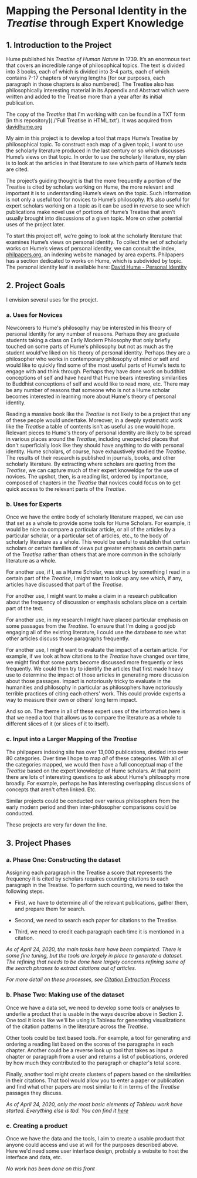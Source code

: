 # Mapping the Personal Identity in the *Treatise* through Expert Knowledge

## 1. Introduction to the Project

Hume published his *Treatise of Human Nature* in 1739. It’s an enormous text that covers an incredible range of philosophical topics. The text is divided into 3 books, each of which is divided into 3-4 parts, each of which contains 7-17 chapters of varying lengths [for our purposes, each paragraph in those chapters is also numbered]. The Treatise also has philosophically interesting material in its Appendix and Abstract which were written and added to the Treatise more than a year after its initial publication.

The copy of the *Treatise* that I'm working with can be found in a TXT form [in this repository](./'Full Treatise in HTML.txt'). It was acquired from [davidhume.org](https://www.davidhume.org)

My aim in this project is to develop a tool that maps Hume’s Treatise by philosophical topic. To construct each map of a given topic, I want to use the scholarly literature produced in the last century or so which discusses Hume’s views on that topic. In order to use the scholarly literature, my plan is to look at the articles in that literature to see which parts of Hume’s texts are cited.

The project’s guiding thought is that the more frequently a portion of the Treatise is cited by scholars working on Hume, the more relevant and important it is to understanding Hume’s views on the topic. Such information is not only a useful tool for novices to Hume’s philosophy. It’s also useful for expert scholars working on a topic as it can be used in reverse to see which publications make novel use of portions of Hume’s Treatise that aren’t usually brought into discussions of a given topic. More on other potential uses of the project later.

To start this project off, we’re going to look at the scholarly literature that examines Hume’s views on personal identity. To collect the set of scholarly works on Hume’s views of personal identity, we can consult the index, [philpapers.org](https://www.philpapers.org), an indexing website managed by area experts. Philpapers has a section dedicated to works on Hume, which is subdivided by topic. The personal identity leaf is available here: [David Hume - Personal Identity](https://www.philpapers.org/browse/hume-personal-identity)

## 2. Project Goals

I envision several uses for the proejct.

### a. Uses for Novices

Newcomers to Hume's philosophy may be interested in his theory of personal identity for any number of reasons. Perhaps they are graduate students taking a class on Early Modern Philosophy that only briefly touched on some parts of Hume's philosophy but not as much as the student would've liked on his theory of personal identity. Perhaps they are a philosopher who works in contemporary philosophy of mind or self and would like to quickly find some of the most useful parts of Hume's texts to engage with and think through. Perhaps they have done work on buddhist conceptions of self and have heard that Hume bears interesting similarities to Buddhist conceptions of self and would like to read more, etc. There may be any number of reasons that someone who is not a Hume scholar becomes interested in learning more about Hume's theory of personal identity.

Reading a massive book like the *Treatise* is not likely to be a project that any of these people would undertake. Moreover, in a deeply systematic work like the *Treatise* a table of contents isn't as useful as one would hope. Relevant pieces to Hume's theory of personal identity are likely to be spread in various places around the *Treatise*, including unexpected places that don't superficially look like they should have anything to do with personal identity. Hume scholars, of course, have exhaustively studied the *Treatise*. The results of their research is published in journals, books, and other scholarly literature. By extracting where scholars are quoting from the *Treatise*, we can capture much of their expert knoweldge for the use of novices. The upshot, then, is a reading list, ordered by importance, composed of chapters in the *Treatise* that novices could focus on to get quick access to the relevant parts of the *Treatise*.

### b. Uses for Experts

Once we have the entire body of scholarly literature mapped, we can use that set as a whole to provide some tools for Hume Scholars. For example, it would be nice to compare a particular article, or all of the articles by a particular scholar, or a particular set of articles, etc., to the body of scholarly literature as a whole. This would be useful to establish that certain scholars or certain families of views put greater emphasis on certain parts of the *Treatise* rather than others that are more common in the scholarly literature as a whole.

For another use, if I, as a Hume Scholar, was struck by something I read in a certain part of the *Treatise*, I might want to look up any see which, if any, articles have discussed that part of the *Treatise*.

For another use, I might want to make a claim in a research publication about the frequency of discussion or emphasis scholars place on a certain part of the text.

For another use, in my research I might have placed particular emphasis on some passages from the *Treatise*. To ensure that I'm doing a good job engaging all of the existing literature, I could use the database to see what other articles discuss those paragraphs frequently.

For another use, I might want to evaluate the impact of a certain article. For example, if we look at how citations to the *Treatise* have changed over time, we might find that some parts become discussed more frequently or less frequently. We could then try to identify the articles that first made heavy use to determine the impact of those articles in generating more discussion about those passages. Impact is notoriously tricky to evaluate in the humanities and philosophy in particular as philosophers have notoriously terrible practices of citing each others' work. This could provide experts a way to measure their own or others' long term impact.

And so on. The theme in all of these expert uses of the information here is that we need a tool that allows us to compare the literature as a whole to different slices of it (or slices of it to itself).

### c. Input into a Larger Mapping of the *Treatise*

The philpapers indexing site has over 13,000 publications, divided into over 80 categories. Over time I hope to map *all* of these categories. With all of the categories mapped, we would then have a full conceptual map of the *Treatise* based on the expert knowledge of Hume scholars. At that point there are lots of interesting questions to ask about Hume's philosophy more broadly. For example, perhaps he has interesting overlapping discussions of concepts that aren't often linked. Etc.

Similar projects could be conducted over various philosophers from the early modern period and then inter-philosopher comparisons could be conducted.

These projects are very far down the line.


## 3. Project Phases

### a. Phase One: Constructing the dataset

Assigning each paragraph in the Treatise a score that represents the frequency it is cited by scholars requires counting citations to each paragraph in the Treatise. To perform such counting, we need to take the following steps.

+ First, we have to determine all of the relevant publications, gather them, and prepare them for search.

+ Second, we need to search each paper for citations to the Treatise.

+ Third, we need to credit each paragraph each time it is mentioned in a citation.

*As of April 24, 2020, the main tasks here have been completed. There is some fine tuning, but the tools are largely in place to generate a dataset. The refining that needs to be done here largely concerns refining some of the search phrases to extract citations out of articles.*

*For more detail on these processes, see [Citation Extraction Process](./Citation-Extraction-Process.md)*

### b. Phase Two: Making use of the dataset

Once we have a data set, we need to develop some tools or analyses to underlie a product that is usable in the ways describe above in Section 2. One tool it looks like we'll be using is Tableau for generating visualizations of the citation patterns in the literature across the *Treatise*.

Other tools could be text based tools. For example, a tool for generating and ordering a reading list based on the scores of the paragraphs in each chapter. Another could be a reverse look up tool that takes as input a chapter or paragraph from a user and returns a list of publications, ordered by how much they contributed to the paragraph or chapter's total score.

Finally, another tool might create clusters of papers based on the similarities in their citations. That tool would allow you to enter a paper or publication and find what other papers are most similar to it in terms of the *Treatise* passages they discuss.

*As of April 24, 2020, only the most basic elements of Tableau work have started. Everything else is tbd. You can find it [here](https://public.tableau.com/profile/matt.priselac#!/vizhome/PersonalIdentityintheTreatise-Overview/Sheet12?publish=yes)*

### c. Creating a product

Once we have the data and the tools, I aim to create a usable product that anyone could access and use at will for the purposes described  above. Here we'd need some user interface design, probably a website to host the interface and data, etc.

*No work has been done on this front*
